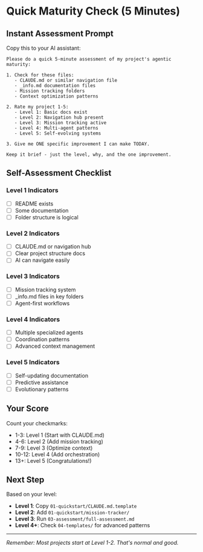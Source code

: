 # Quick Maturity Check (5 Minutes)

## Instant Assessment Prompt

Copy this to your AI assistant:

```
Please do a quick 5-minute assessment of my project's agentic maturity:

1. Check for these files:
   - CLAUDE.md or similar navigation file
   - _info.md documentation files
   - Mission tracking folders
   - Context optimization patterns

2. Rate my project 1-5:
   - Level 1: Basic docs exist
   - Level 2: Navigation hub present
   - Level 3: Mission tracking active
   - Level 4: Multi-agent patterns
   - Level 5: Self-evolving systems

3. Give me ONE specific improvement I can make TODAY.

Keep it brief - just the level, why, and the one improvement.
```

## Self-Assessment Checklist

### Level 1 Indicators
- [ ] README exists
- [ ] Some documentation
- [ ] Folder structure is logical

### Level 2 Indicators  
- [ ] CLAUDE.md or navigation hub
- [ ] Clear project structure docs
- [ ] AI can navigate easily

### Level 3 Indicators
- [ ] Mission tracking system
- [ ] _info.md files in key folders
- [ ] Agent-first workflows

### Level 4 Indicators
- [ ] Multiple specialized agents
- [ ] Coordination patterns
- [ ] Advanced context management

### Level 5 Indicators
- [ ] Self-updating documentation
- [ ] Predictive assistance
- [ ] Evolutionary patterns

## Your Score

Count your checkmarks:
- 1-3: Level 1 (Start with CLAUDE.md)
- 4-6: Level 2 (Add mission tracking)
- 7-9: Level 3 (Optimize context)
- 10-12: Level 4 (Add orchestration)
- 13+: Level 5 (Congratulations!)

## Next Step

Based on your level:
- **Level 1**: Copy `01-quickstart/CLAUDE.md.template`
- **Level 2**: Add `01-quickstart/mission-tracker/`
- **Level 3**: Run `03-assessment/full-assessment.md`
- **Level 4+**: Check `04-templates/` for advanced patterns

---

*Remember: Most projects start at Level 1-2. That's normal and good.*